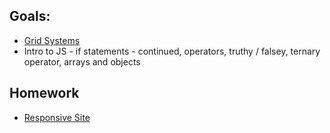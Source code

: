 ## Goals:
* [Grid Systems](/units/grid-systems)
* Intro to JS  - if statements - continued, operators, truthy / falsey, ternary operator, arrays and objects

## Homework

* [Responsive Site](https://github.com/theironyard-frontend-nashville/assignments/tree/cohort2/week02/wed)
